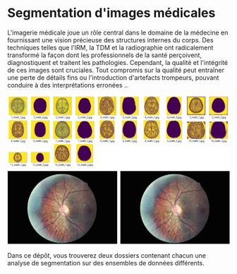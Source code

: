 # Segmentation d'images médicales

 L'imagerie médicale joue un rôle central dans le domaine de 
la médecine en fournissant une vision précieuse des structures 
internes du corps. Des techniques telles que l'IRM, la TDM et la 
radiographie ont radicalement transformé la façon dont les 
professionnels de la santé perçoivent, diagnostiquent et traitent les 
pathologies. Cependant, la qualité et l'intégrité de ces images 
sont cruciales. Tout compromis sur la qualité peut entraîner une 
perte de détails fins ou l'introduction d'artefacts trompeurs, 
pouvant conduire à des interprétations erronées ..

![Interface1](1/Images/basic/brain_res.png.jpg)
![Interface2](2/Basics/Interface.jpg)

Dans ce dépôt, vous trouverez deux dossiers contenant chacun une analyse de segmentation sur des ensembles de données différents.


